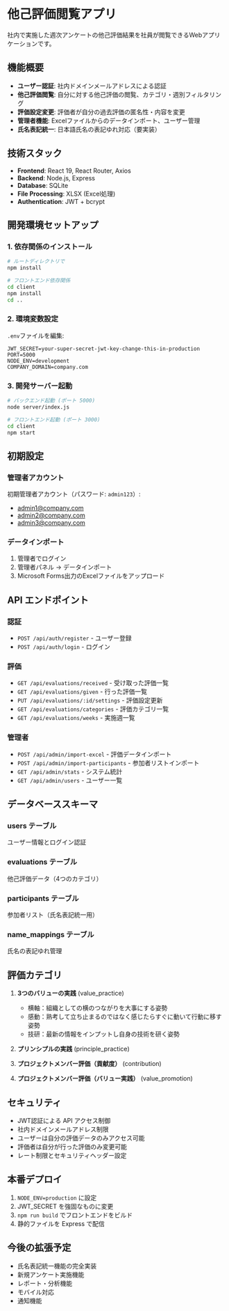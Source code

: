 # 他己評価閲覧アプリ

社内で実施した週次アンケートの他己評価結果を社員が閲覧できるWebアプリケーションです。

## 機能概要

- **ユーザー認証**: 社内ドメインメールアドレスによる認証
- **他己評価閲覧**: 自分に対する他己評価の閲覧、カテゴリ・週別フィルタリング
- **評価設定変更**: 評価者が自分の過去評価の匿名性・内容を変更
- **管理者機能**: Excelファイルからのデータインポート、ユーザー管理
- **氏名表記統一**: 日本語氏名の表記ゆれ対応（要実装）

## 技術スタック

- **Frontend**: React 19, React Router, Axios
- **Backend**: Node.js, Express
- **Database**: SQLite
- **File Processing**: XLSX (Excel処理)
- **Authentication**: JWT + bcrypt

## 開発環境セットアップ

### 1. 依存関係のインストール

```bash
# ルートディレクトリで
npm install

# フロントエンド依存関係
cd client
npm install
cd ..
```

### 2. 環境変数設定

`.env`ファイルを編集:
```
JWT_SECRET=your-super-secret-jwt-key-change-this-in-production
PORT=5000
NODE_ENV=development
COMPANY_DOMAIN=company.com
```

### 3. 開発サーバー起動

```bash
# バックエンド起動 (ポート 5000)
node server/index.js

# フロントエンド起動 (ポート 3000)
cd client
npm start
```

## 初期設定

### 管理者アカウント

初期管理者アカウント（パスワード: `admin123`）:
- admin1@company.com
- admin2@company.com 
- admin3@company.com

### データインポート

1. 管理者でログイン
2. 管理者パネル → データインポート
3. Microsoft Forms出力のExcelファイルをアップロード

## API エンドポイント

### 認証
- `POST /api/auth/register` - ユーザー登録
- `POST /api/auth/login` - ログイン

### 評価
- `GET /api/evaluations/received` - 受け取った評価一覧
- `GET /api/evaluations/given` - 行った評価一覧
- `PUT /api/evaluations/:id/settings` - 評価設定更新
- `GET /api/evaluations/categories` - 評価カテゴリ一覧
- `GET /api/evaluations/weeks` - 実施週一覧

### 管理者
- `POST /api/admin/import-excel` - 評価データインポート
- `POST /api/admin/import-participants` - 参加者リストインポート
- `GET /api/admin/stats` - システム統計
- `GET /api/admin/users` - ユーザー一覧

## データベーススキーマ

### users テーブル
ユーザー情報とログイン認証

### evaluations テーブル
他己評価データ（4つのカテゴリ）

### participants テーブル
参加者リスト（氏名表記統一用）

### name_mappings テーブル
氏名の表記ゆれ管理

## 評価カテゴリ

1. **3つのバリューの実践** (value_practice)
   - 横軸：組織としての横のつながりを大事にする姿勢
   - 感動：熟考して立ち止まるのではなく感じたらすぐに動いて行動に移す姿勢
   - 技研：最新の情報をインプットし自身の技術を研く姿勢

2. **プリンシプルの実践** (principle_practice)

3. **プロジェクトメンバー評価（貢献度）** (contribution)

4. **プロジェクトメンバー評価（バリュー実践）** (value_promotion)

## セキュリティ

- JWT認証による API アクセス制御
- 社内ドメインメールアドレス制限
- ユーザーは自分の評価データのみアクセス可能
- 評価者は自分が行った評価のみ変更可能
- レート制限とセキュリティヘッダー設定

## 本番デプロイ

1. `NODE_ENV=production` に設定
2. JWT_SECRET を強固なものに変更
3. `npm run build` でフロントエンドをビルド
4. 静的ファイルを Express で配信

## 今後の拡張予定

- 氏名表記統一機能の完全実装
- 新規アンケート実施機能
- レポート・分析機能
- モバイル対応
- 通知機能